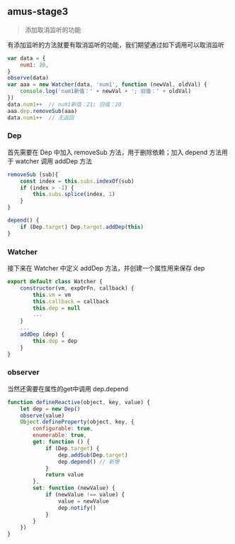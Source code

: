 ## amus-stage3
> 添加取消监听的功能

有添加监听的方法就要有取消监听的功能，我们期望通过如下调用可以取消监听
```js
var data = {
	num1: 20,
}
observe(data)
var aaa = new Watcher(data, 'num1', function (newVal, oldVal) {
	console.log('num1新值：' + newVal + '; 旧值：' + oldVal)
})
data.num1++  // num1新值：21; 旧值：20
aaa.dep.removeSub(aaa)
data.num1++  // 无返回  
```

### Dep
首先需要在 Dep 中加入 removeSub 方法，用于删除依赖；加入 depend 方法用于 watcher 调用 addDep 方法
```js
removeSub (sub){
    const index = this.subs.indexOf(sub)
    if (index > -1) {
        this.subs.splice(index, 1)
    }
}

depend() {
    if (Dep.target) Dep.target.addDep(this)
}
```

### Watcher
接下来在 Watcher 中定义 addDep 方法，并创建一个属性用来保存 dep 
```js
export default class Watcher { 
    constructor(vm, expOrFn, callback) {
        this.vm = vm
        this.callback = callback
        this.dep = null
        ...
    }
    ...
    addDep (dep) {
        this.dep = dep
    }
}
```

### observer
当然还需要在属性的get中调用 dep.depend 
```js
function defineReactive(object, key, value) {
    let dep = new Dep()
    observe(value)
    Object.defineProperty(object, key, {
        configurable: true,
        enumerable: true, 
        get: function () {
            if (Dep.target) {
                dep.addSub(Dep.target)
                dep.depend() // 新增
            } 
            return value
        },
        set: function (newValue) {
            if (newValue !== value) {
                value = newValue
                dep.notify()
            }
        }
    })
}
```
